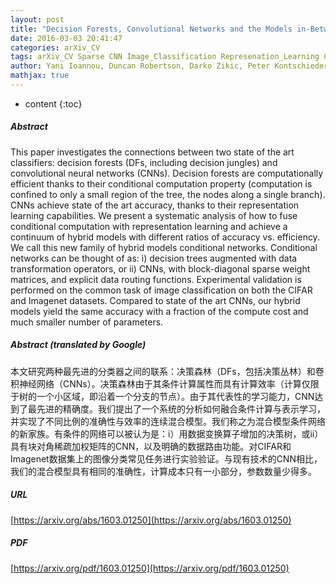 ```yaml
---
layout: post
title: "Decision Forests, Convolutional Networks and the Models in-Between"
date: 2016-03-03 20:41:47
categories: arXiv_CV
tags: arXiv_CV Sparse CNN Image_Classification Represenation_Learning Classification
author: Yani Ioannou, Duncan Robertson, Darko Zikic, Peter Kontschieder, Jamie Shotton, Matthew Brown, Antonio Criminisi
mathjax: true
---
```


* content
{:toc}

##### Abstract
This paper investigates the connections between two state of the art classifiers: decision forests (DFs, including decision jungles) and convolutional neural networks (CNNs). Decision forests are computationally efficient thanks to their conditional computation property (computation is confined to only a small region of the tree, the nodes along a single branch). CNNs achieve state of the art accuracy, thanks to their representation learning capabilities. We present a systematic analysis of how to fuse conditional computation with representation learning and achieve a continuum of hybrid models with different ratios of accuracy vs. efficiency. We call this new family of hybrid models conditional networks. Conditional networks can be thought of as: i) decision trees augmented with data transformation operators, or ii) CNNs, with block-diagonal sparse weight matrices, and explicit data routing functions. Experimental validation is performed on the common task of image classification on both the CIFAR and Imagenet datasets. Compared to state of the art CNNs, our hybrid models yield the same accuracy with a fraction of the compute cost and much smaller number of parameters.

##### Abstract (translated by Google)
本文研究两种最先进的分类器之间的联系：决策森林（DFs，包括决策丛林）和卷积神经网络（CNNs）。决策森林由于其条件计算属性而具有计算效率（计算仅限于树的一个小区域，即沿着一个分支的节点）。由于其代表性的学习能力，CNN达到了最先进的精确度。我们提出了一个系统的分析如何融合条件计算与表示学习，并实现了不同比例的准确性与效率的连续混合模型。我们称之为混合模型条件网络的新家族。有条件的网络可以被认为是：i）用数据变换算子增加的决策树，或ii）具有块对角稀疏加权矩阵的CNN，以及明确的数据路由功能。对CIFAR和Imagenet数据集上的图像分类常见任务进行实验验证。与现有技术的CNN相比，我们的混合模型具有相同的准确性，计算成本只有一小部分，参数数量少得多。

##### URL
[https://arxiv.org/abs/1603.01250](https://arxiv.org/abs/1603.01250)

##### PDF
[https://arxiv.org/pdf/1603.01250](https://arxiv.org/pdf/1603.01250)

